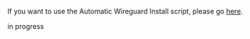 If you want to use the Automatic Wireguard Install script, please go [here](Oracle-Cloud-(Automatic-Installer-Script)).

in progress